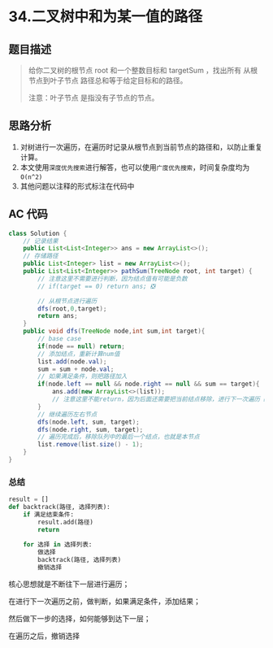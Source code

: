 
# 34.二叉树中和为某一值的路径

## 题目描述

> 给你二叉树的根节点 root 和一个整数目标和 targetSum ，找出所有 从根节点到叶子节点 路径总和等于给定目标和的路径。
> 
> 注意：叶子节点 是指没有子节点的节点。


## 思路分析

1. 对树进行一次遍历，在遍历时记录从根节点到当前节点的路径和，以防止重复计算。
2. 本文使用`深度优先搜索`进行解答，也可以使用`广度优先搜索`，时间复杂度均为`O(n^2)`
3. 其他问题以注释的形式标注在代码中

## AC 代码

```java
class Solution {
    // 记录结果
    public List<List<Integer>> ans = new ArrayList<>();
    // 存储路径
    public List<Integer> list = new ArrayList<>();
    public List<List<Integer>> pathSum(TreeNode root, int target) {
        // 注意这里不需要进行判断，因为结点值有可能是负数
        // if(target == 0) return ans; ❎

        // 从根节点进行遍历
        dfs(root,0,target);
        return ans;
    }
    public void dfs(TreeNode node,int sum,int target){
        // base case 
        if(node == null) return;
        // 添加结点，重新计算num值
        list.add(node.val);
        sum = sum + node.val;
        // 如果满足条件，则把路径加入
        if(node.left == null && node.right == null && sum == target){
            ans.add(new ArrayList<>(list));
            // 注意这里不能return，因为后面还需要把当前结点移除，进行下一次遍历 ❎
        }
        // 继续遍历左右节点
        dfs(node.left, sum, target);
        dfs(node.right, sum, target);
        // 遍历完成后，移除队列中的最后一个结点，也就是本节点
        list.remove(list.size() - 1);
    }
}
```

### 总结

```python
result = []
def backtrack(路径, 选择列表):
    if 满足结束条件:
        result.add(路径)
        return
    
    for 选择 in 选择列表:
        做选择
        backtrack(路径, 选择列表)
        撤销选择
```

核心思想就是不断往下一层进行遍历；

在进行下一次遍历之前，做判断，如果满足条件，添加结果；

然后做下一步的选择，如何能够到达下一层；

在遍历之后，撤销选择